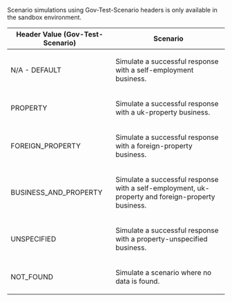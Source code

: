 <p>Scenario simulations using Gov-Test-Scenario headers is only available in the sandbox environment.</p>
<table>
    <thead>
        <tr>
            <th>Header Value (Gov-Test-Scenario)</th>
            <th>Scenario</th>
        </tr>
    </thead>
    <tbody>
        <tr>
            <td><p>N/A - DEFAULT</p></td>
            <td><p>Simulate a successful response with a self-employment business.</p></td>
        </tr>
        <tr>
            <td><p>PROPERTY</p></td>
            <td><p>Simulate a successful response with a uk-property business.</p></td>
        </tr>
        <tr>
            <td><p>FOREIGN_PROPERTY</p></td>
            <td><p>Simulate a successful response with a foreign-property business.</p></td>
        </tr>
        <tr>
            <td><p>BUSINESS_AND_PROPERTY</p></td>
            <td><p>Simulate a successful response with a self-employment, uk-property and foreign-property business.</p></td>
        </tr>
        <tr>
            <td><p>UNSPECIFIED</p></td>
            <td><p>Simulate a successful response with a property-unspecified business.</p></td>
        </tr>
        <tr>
            <td><p>NOT_FOUND</p></td>
            <td><p>Simulate a scenario where no data is found.</p></td>
        </tr>
    </tbody>
</table>